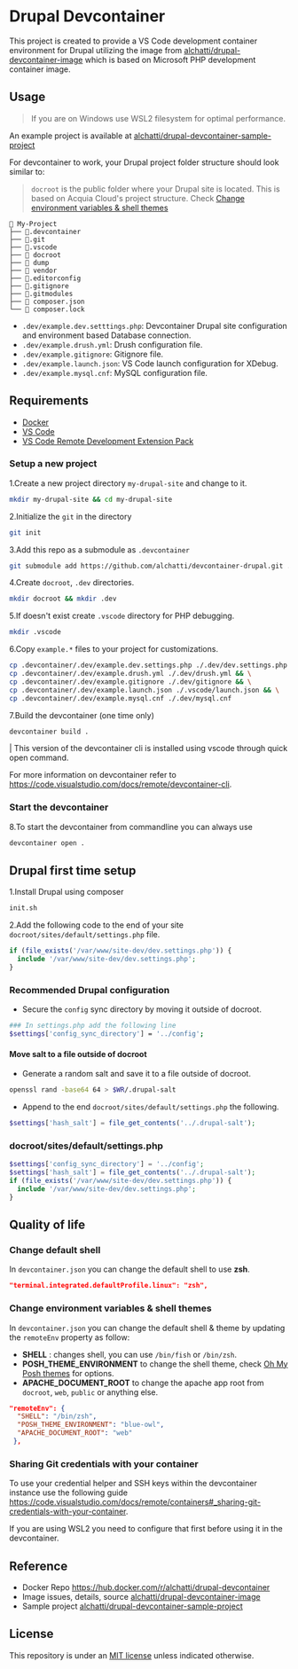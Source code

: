 # Drupal Devcontainer

This project is created to provide a VS Code development container environment for Drupal utilizing the image from [alchatti/drupal-devcontainer-image](https://github.com/alchatti/drupal-devcontainer-image) which is based on Microsoft PHP development container image.

## Usage

> If you are on Windows use WSL2 filesystem for optimal performance.

An example project is available at [alchatti/drupal-devcontainer-sample-project](https://github.com/alchatti/drupal-devcontainer-sample-project)

For devcontainer to work, your Drupal project folder structure should look similar to:

> `docroot` is the public folder where your Drupal site is located. This is based on Acquia Cloud's project structure. Check [Change environment variables & shell themes](#change-environment-variables--shell-themes-env-variables)

```text
📂 My-Project
├── 📂.devcontainer
├── 📂.git
├── 📂.vscode
├── 📂 docroot
├── 📂 dump
├── 📂 vendor
├── 📄.editorconfig
├── 📄.gitignore
├── 📄.gitmodules
├── 📄 composer.json
└── 📄 composer.lock
```

- `.dev/example.dev.setttings.php`: Devcontainer Drupal site configuration and environment based Database connection.
- `.dev/example.drush.yml`: Drush configuration file.
- `.dev/example.gitignore`: Gitignore file.
- `.dev/example.launch.json`: VS Code launch configuration for XDebug.
- `.dev/example.mysql.cnf`: MySQL configuration file.

## Requirements

- [Docker](https://www.docker.com/products/docker-desktop)
- [VS Code](https://code.visualstudio.com/)
- [VS Code Remote Development Extension Pack](https://marketplace.visualstudio.com/items?itemName=ms-vscode-remote.vscode-remote-extensionpack)

### Setup a new project

1.Create a new project directory `my-drupal-site` and change to it.

```bash
mkdir my-drupal-site && cd my-drupal-site
```

2.Initialize the `git` in the directory

```bash
git init
```

3.Add this repo as a submodule as `.devcontainer`

```bash
git submodule add https://github.com/alchatti/devcontainer-drupal.git .devcontainer
```

4.Create `docroot`, `.dev` directories.

```bash
mkdir docroot && mkdir .dev
```

5.If doesn't exist create `.vscode` directory for PHP debugging.

```bash
mkdir .vscode
```

6.Copy `example.*` files to your project for customizations.

```bash
cp .devcontainer/.dev/example.dev.settings.php ./.dev/dev.settings.php && \
cp .devcontainer/.dev/example.drush.yml ./.dev/drush.yml && \
cp .devcontainer/.dev/example.gitignore ./.dev/gitignore && \
cp .devcontainer/.dev/example.launch.json ./.vscode/launch.json && \
cp .devcontainer/.dev/example.mysql.cnf ./.dev/mysql.cnf
```

7.Build the devcontainer (one time only)

```bash
devcontainer build .
```

| This version of the devcontainer cli is installed using vscode through quick open command.

For more information on devcontainer refer to <https://code.visualstudio.com/docs/remote/devcontainer-cli>.

### Start the devcontainer

8.To start the devcontainer from commandline you can always use

```bash
devcontainer open .
```

## Drupal first time setup

1.Install Drupal using composer

```bash
init.sh
```

2.Add the following code to the end of your site `docroot/sites/default/settings.php` file.

```php
if (file_exists('/var/www/site-dev/dev.settings.php')) {
  include '/var/www/site-dev/dev.settings.php';
}
```

### Recommended Drupal configuration

- Secure the `config` sync directory by moving it outside of docroot.

```bash
### In settings.php add the following line
$settings['config_sync_directory'] = '../config';
```

#### Move salt to a file outside of docroot

- Generate a random salt and save it to a file outside of docroot.

```bash
openssl rand -base64 64 > $WR/.drupal-salt
```

- Append to the end `docroot/sites/default/settings.php` the following.

```php
$settings['hash_salt'] = file_get_contents('../.drupal-salt');
```

### docroot/sites/default/settings.php

```php
$settings['config_sync_directory'] = '../config';
$settings['hash_salt'] = file_get_contents('../.drupal-salt');
if (file_exists('/var/www/site-dev/dev.settings.php')) {
  include '/var/www/site-dev/dev.settings.php';
}
```

## Quality of life

### Change default shell

In `devcontainer.json` you can change the default shell to use **zsh**.

```json
"terminal.integrated.defaultProfile.linux": "zsh",
```

### Change environment variables & shell themes

In `devcontainer.json` you can change the default shell & theme by updating the `remoteEnv` property as follow:

- **SHELL** : changes shell, you can use `/bin/fish` or `/bin/zsh`.
- **POSH_THEME_ENVIRONMENT** to change the shell theme, check [Oh My Posh themes](https://ohmyposh.dev/docs/themes) for options.
- **APACHE_DOCUMENT_ROOT** to change the apache app root from `docroot`, `web`, `public` or anything else.

```json
"remoteEnv": {
  "SHELL": "/bin/zsh",
  "POSH_THEME_ENVIRONMENT": "blue-owl",
  "APACHE_DOCUMENT_ROOT": "web"
 },
```

### Sharing Git credentials with your container

To use your credential helper and SSH keys within the devcontainer instance use the following guide <https://code.visualstudio.com/docs/remote/containers#_sharing-git-credentials-with-your-container>.

If you are using WSL2 you need to configure that first before using it in the devcontainer.

## Reference

- Docker Repo https://hub.docker.com/r/alchatti/drupal-devcontainer
- Image issues, details, source [alchatti/drupal-devcontainer-image](https://github.com/alchatti/drupal-devcontainer-image)
- Sample project [alchatti/drupal-devcontainer-sample-project](https://github.com/alchatti/drupal-devcontainer-sample-project)

## License

This repository is under an [MIT license](https://github.com/alchatti/devcontainer-drupal/blob/main/LICENSE) unless indicated otherwise.
